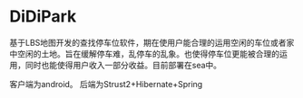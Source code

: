 # DiDiPark
基于LBS地图开发的查找停车位软件，期在使用户能合理的运用空闲的车位或者家中空闲的土地。旨在缓解停车难，乱停车的乱象。也使得停车位更能被合理的运用，同时也能使得用户收入一部分收益。目前部署在sea中。

客户端为android。
后端为Strust2+Hibernate+Spring
